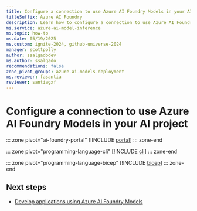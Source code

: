 ```yaml
---
title: Configure a connection to use Azure AI Foundry Models in your AI project
titleSuffix: Azure AI Foundry
description: Learn how to configure a connection to use Azure AI Foundry Models in your project.
ms.service: azure-ai-model-inference
ms.topic: how-to
ms.date: 05/19/2025
ms.custom: ignite-2024, github-universe-2024
manager: scottpolly
author: ssalgadodev
ms.author: ssalgado
recommendations: false
zone_pivot_groups: azure-ai-models-deployment
ms.reviewer: fasantia
reviewer: santiagxf
---
```


# Configure a connection to use Azure AI Foundry Models in your AI project

::: zone pivot="ai-foundry-portal"
[!INCLUDE [portal](../../model-inference/includes/configure-project-connection/portal.md)]
::: zone-end

::: zone pivot="programming-language-cli"
[!INCLUDE [cli](../../model-inference/includes/configure-project-connection/cli.md)]
::: zone-end

::: zone pivot="programming-language-bicep"
[!INCLUDE [bicep](../../model-inference/includes/configure-project-connection/bicep.md)]
::: zone-end

## Next steps

* [Develop applications using Azure AI Foundry Models](../../model-inference/supported-languages.md)
